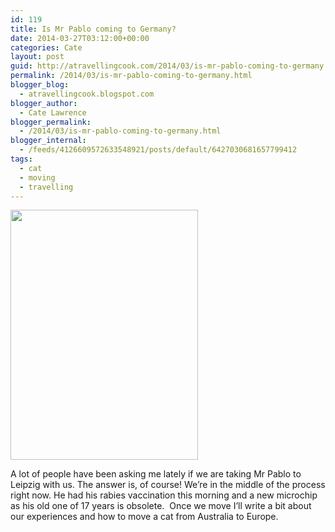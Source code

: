 ```yaml
---
id: 119
title: Is Mr Pablo coming to Germany?
date: 2014-03-27T03:12:00+00:00
categories: Cate
layout: post
guid: http://atravellingcook.com/2014/03/is-mr-pablo-coming-to-germany.html
permalink: /2014/03/is-mr-pablo-coming-to-germany.html
blogger_blog:
  - atravellingcook.blogspot.com
blogger_author:
  - Cate Lawrence
blogger_permalink:
  - /2014/03/is-mr-pablo-coming-to-germany.html
blogger_internal:
  - /feeds/4126609572633548921/posts/default/6427030681657799412
tags:
  - cat
  - moving
  - travelling
---
```


  <a  href="http://4.bp.blogspot.com/-9YCeOQoXgLg/UzJhAmpkOvI/AAAAAAAAIek/Svz3GGZzUXw/s1600/988425_10151928173016249_768151545_n.jpg"><img src="http://4.bp.blogspot.com/-9YCeOQoXgLg/UzJhAmpkOvI/AAAAAAAAIek/Svz3GGZzUXw/s1600/988425_10151928173016249_768151545_n.jpg" alt="" width="300" height="400" border="0" /></a>













A lot of people have been asking me lately if we are taking Mr Pablo to Leipzig with us. The answer is, of course! We&#8217;re in the middle of the process right now. He had his rabies vaccination this morning and a new microchip as his old one of 17 years is obsolete.  Once we move I&#8217;ll write a bit about our experiences and how to move a cat from Australia to Europe.